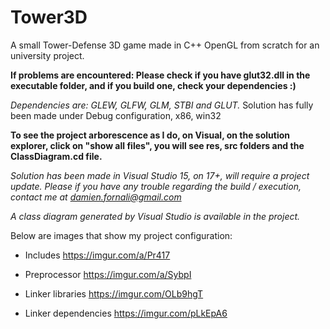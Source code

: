 # Tower3D
A small Tower-Defense 3D game made in C++ OpenGL from scratch for an university project.

**If problems are encountered:
Please check if you have glut32.dll in the executable folder, and if you build one, check your dependencies :)**

*Dependencies are: GLEW, GLFW, GLM, STBI and GLUT.*
Solution has fully been made under Debug configuration, x86, win32

**To see the project arborescence as I do, on Visual, on the solution explorer, click on "show all files", you will see res, src folders and the ClassDiagram.cd file.**

*Solution has been made in Visual Studio 15, on 17+, will require a project update.*
*Please if you have any trouble regarding the build / execution, contact me at damien.fornali@gmail.com*

*A class diagram generated by Visual Studio is available in the project.*


Below are images that show my project configuration:

- Includes
https://imgur.com/a/Pr417

- Preprocessor
https://imgur.com/a/SybpI

- Linker libraries
https://imgur.com/OLb9hgT

- Linker dependencies
https://imgur.com/pLkEpA6


